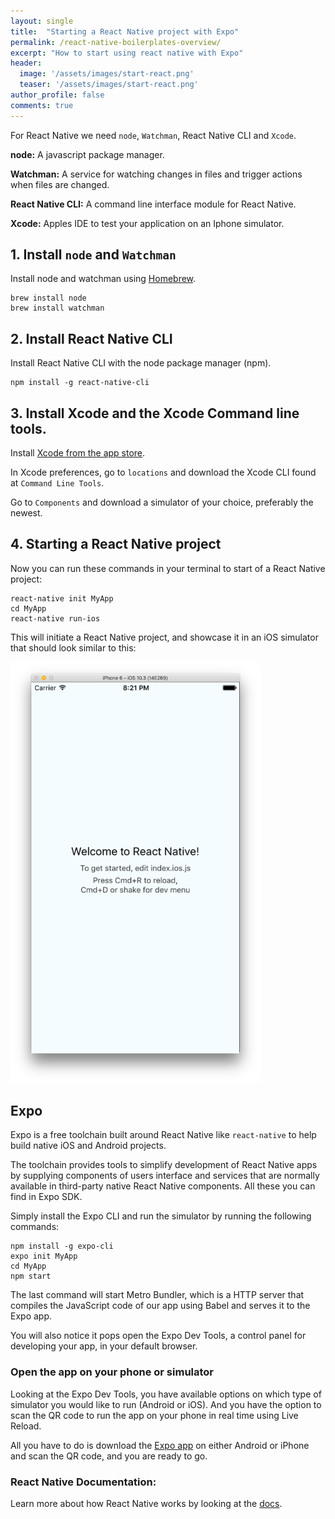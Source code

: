 ```yaml
---
layout: single
title:  "Starting a React Native project with Expo"
permalink: /react-native-boilerplates-overview/
excerpt: "How to start using react native with Expo"
header:
  image: '/assets/images/start-react.png'
  teaser: '/assets/images/start-react.png'
author_profile: false
comments: true
---
```


For React Native we need `node`, `Watchman`, React Native CLI and `Xcode`.

**node:**
A javascript package manager.

**Watchman:**
A service for watching changes in files and trigger actions when files are changed.

**React Native CLI:**
A command line interface module for React Native.

**Xcode:**
Apples IDE to test your application on an Iphone simulator.

## 1. Install `node` and `Watchman`

Install node and watchman using [Homebrew](https://brew.sh/index_se.html).

```
brew install node
brew install watchman
```

## 2. Install React Native CLI

Install React Native CLI with the node package manager (npm).

```
npm install -g react-native-cli
```
## 3. Install Xcode and the Xcode Command line tools.

Install [Xcode from the app store](https://itunes.apple.com/us/app/xcode/id497799835?mt=12).

In Xcode preferences, go to `locations` and download the Xcode CLI found at `Command Line Tools`.

Go to `Components` and download a simulator of your choice, preferably the newest.

## 4. Starting a React Native project

Now you can run these commands in your terminal to start of a React Native project:

```
react-native init MyApp
cd MyApp
react-native run-ios
```

This will initiate a React Native project, and showcase it in an iOS simulator that should look similar to this:

<img src="../assets/images/React-native-ios.png" alt="react-native" width="400">

## Expo

Expo is a free toolchain built around React Native like `react-native` to help build native iOS and Android projects.

The toolchain provides tools to simplify development of React Native apps by supplying components of users interface and services that are normally available in third-party native React Native components. All these you can find in Expo SDK.

Simply install the Expo CLI and run the simulator by running the following commands:

```
npm install -g expo-cli
expo init MyApp
cd MyApp
npm start
```

The last command will start Metro Bundler, which is a HTTP server that compiles the JavaScript code of our app using Babel and serves it to the Expo app.

You will also notice it pops open the Expo Dev Tools, a control panel for developing your app, in your default browser.

### Open the app on your phone or simulator

Looking at the Expo Dev Tools, you have available options on which type of simulator you would like to run (Android or iOS). And you have the option to scan the QR code to run the app on your phone in real time using Live Reload.

All you have to do is download the [Expo app](https://expo.io/tools#client) on either Android or iPhone and scan the QR code, and you are ready to go.


### React Native Documentation:

Learn more about how React Native works by looking at the [docs](https://facebook.github.io/react-native/docs/tutorial.html).
